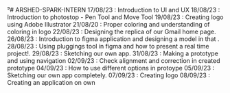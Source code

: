 ⁹# ARSHED-SPARK-INTERN
17/08/23 : Introduction to UI and UX 
18/08/23 : Introduction to photostop - Pen Tool and Move Tool 
19/08/23 : Creating logo using Adobe Illustrator 
21/08/20 : Proper coloring and understanding of coloring in logo 
22/08/23 : Designing the replica of our Gmail home page. 
26/08/23 : Introduction to figma application and designing a model in that . 
28/08/23 : Using pluggings tool in figma and how to present a real time project!. 
29/08/23 : Sketching our own app. 
31/08/23 : Making a prototype and using navigation 
02/09/23 : Check alignment and correction in created prototype 
04/09/23 : How to use different options in protoype
05/09/23 : Sketching our own app completely.
07/09/23 : Creating logo 
08/09/23 : Creating an application on own 














